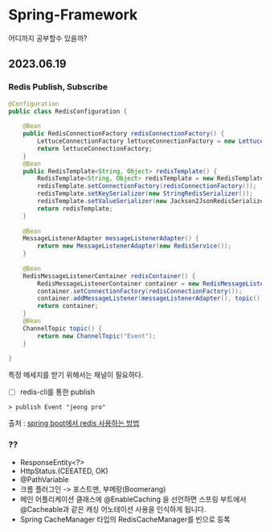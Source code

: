 # Spring-Framework
어디까지 공부할수 있을까?



## 2023.06.19

### Redis Publish, Subscribe

```java
@Configuration
public class RedisConfiguration {
    
    @Bean
    public RedisConnectionFactory redisConnectionFactory() {
        LettuceConnectionFactory lettuceConnectionFactory = new LettuceConnectionFactory();
        return lettuceConnectionFactory;
    }
    @Bean
    public RedisTemplate<String, Object> redisTemplate() {
        RedisTemplate<String, Object> redisTemplate = new RedisTemplate<>();
        redisTemplate.setConnectionFactory(redisConnectionFactory());
        redisTemplate.setKeySerializer(new StringRedisSerializer());
        redisTemplate.setValueSerializer(new Jackson2JsonRedisSerializer<>(DataData.class));
        return redisTemplate;
    } 
    
    @Bean
    MessageListenerAdapter messageListenerAdapter() {
        return new MessageListenerAdapter(new RedisService());
    }
    
    @Bean
    RedisMessageListenerContainer redisContainer() {
        RedisMessageListenerContainer container = new RedisMessageListenerContainer(); 
        container.setConnectionFactory(redisConnectionFactory()); 
        container.addMessageListener(messageListenerAdapter(), topic());
        return container; 
    }
    @Bean
    ChannelTopic topic() {
        return new ChannelTopic("Event");
    }
    
}
```
특정 메세지를 받기 위해서는 채널이 필요하다.

- [ ] redis-cli를 통한 publish

```
> publish Event "jeong pro"
```

출처 : [spring boot에서 redis 사용하는 방법](https://jeong-pro.tistory.com/175)


### ??

- ResponseEntity<?>
- HttpStatus.(CEEATED, OK)
- @PathVariable
- 크롬 플러그인 -> 포스트맨, 부메랑(Boomerang)
- 메인 어플리케이션 클래스에 @EnableCaching 을 선언하면 스프링 부트에서 @Cacheable과 같은 캐싱 어노테이션 사용을 인식하게 됩니다.
- Spring CacheManager 타입의 RedisCacheManager를 빈으로 등록

